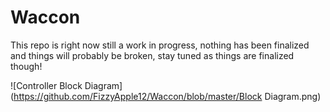 # Waccon

This repo is right now still a work in progress, nothing has been finalized and things will probably be broken, stay tuned as things are finalized though!

![Controller Block Diagram](https://github.com/FizzyApple12/Waccon/blob/master/Block Diagram.png)

